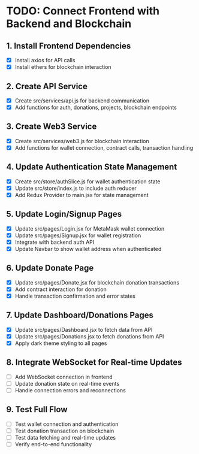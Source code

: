 # TODO: Connect Frontend with Backend and Blockchain

## 1. Install Frontend Dependencies
- [x] Install axios for API calls
- [x] Install ethers for blockchain interaction

## 2. Create API Service
- [x] Create src/services/api.js for backend communication
- [x] Add functions for auth, donations, projects, blockchain endpoints

## 3. Create Web3 Service
- [x] Create src/services/web3.js for blockchain interaction
- [x] Add functions for wallet connection, contract calls, transaction handling

## 4. Update Authentication State Management
- [x] Create src/store/authSlice.js for wallet authentication state
- [x] Update src/store/index.js to include auth reducer
- [x] Add Redux Provider to main.jsx for state management

## 5. Update Login/Signup Pages
- [x] Update src/pages/Login.jsx for MetaMask wallet connection
- [x] Update src/pages/Signup.jsx for wallet registration
- [x] Integrate with backend auth API
- [x] Update Navbar to show wallet address when authenticated

## 6. Update Donate Page
- [x] Update src/pages/Donate.jsx for blockchain donation transactions
- [x] Add contract interaction for donation
- [x] Handle transaction confirmation and error states

## 7. Update Dashboard/Donations Pages
- [x] Update src/pages/Dashboard.jsx to fetch data from API
- [x] Update src/pages/Donations.jsx to fetch donations from API
- [x] Apply dark theme styling to all pages

## 8. Integrate WebSocket for Real-time Updates
- [ ] Add WebSocket connection in frontend
- [ ] Update donation state on real-time events
- [ ] Handle connection errors and reconnections

## 9. Test Full Flow
- [ ] Test wallet connection and authentication
- [ ] Test donation transaction on blockchain
- [ ] Test data fetching and real-time updates
- [ ] Verify end-to-end functionality
